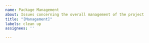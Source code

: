 ```yaml
---
name: Package Management
about: Issues concerning the overall management of the project
title: "[Management]"
labels: clean up
assignees: ''

---
```



